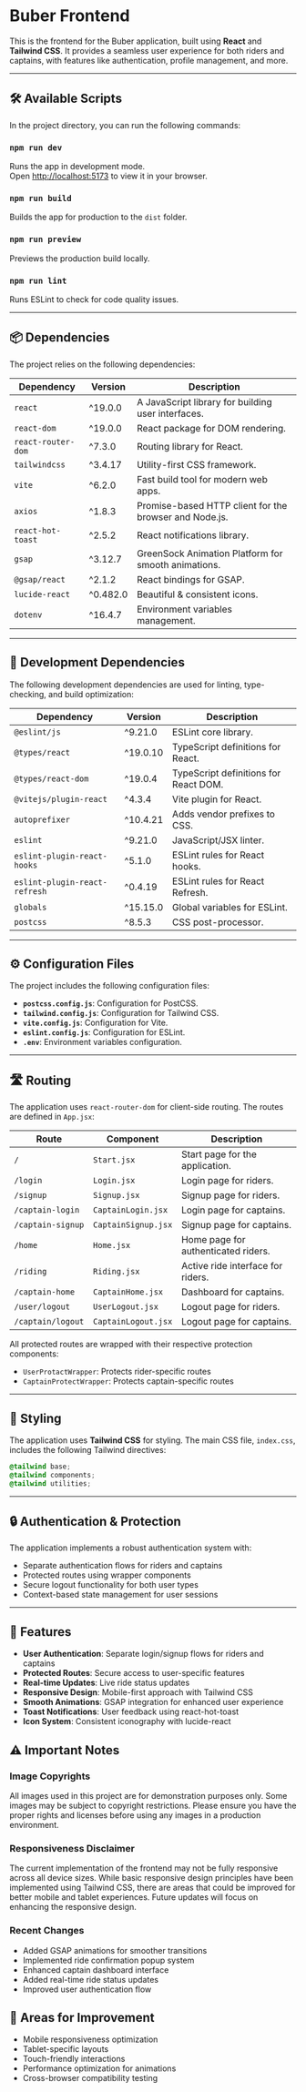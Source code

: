 # Buber Frontend

This is the frontend for the Buber application, built using **React** and **Tailwind CSS**. It provides a seamless user experience for both riders and captains, with features like authentication, profile management, and more.

---

## 🛠️ **Available Scripts**

In the project directory, you can run the following commands:

### `npm run dev`
Runs the app in development mode.\
Open [http://localhost:5173](http://localhost:5173) to view it in your browser.

### `npm run build`
Builds the app for production to the `dist` folder.

### `npm run preview`
Previews the production build locally.

### `npm run lint`
Runs ESLint to check for code quality issues.

---

## 📦 **Dependencies**

The project relies on the following dependencies:

| Dependency            | Version   | Description                          |
|-----------------------|-----------|--------------------------------------|
| `react`              | ^19.0.0   | A JavaScript library for building user interfaces. |
| `react-dom`          | ^19.0.0   | React package for DOM rendering.     |
| `react-router-dom`   | ^7.3.0    | Routing library for React.           |
| `tailwindcss`        | ^3.4.17   | Utility-first CSS framework.         |
| `vite`               | ^6.2.0    | Fast build tool for modern web apps. |
| `axios`              | ^1.8.3    | Promise-based HTTP client for the browser and Node.js. |
| `react-hot-toast`    | ^2.5.2    | React notifications library.         |
| `gsap`               | ^3.12.7   | GreenSock Animation Platform for smooth animations. |
| `@gsap/react`        | ^2.1.2    | React bindings for GSAP.             |
| `lucide-react`       | ^0.482.0  | Beautiful & consistent icons.        |
| `dotenv`             | ^16.4.7   | Environment variables management.    |

---

## 🔧 **Development Dependencies**

The following development dependencies are used for linting, type-checking, and build optimization:

| Dependency                     | Version   | Description                          |
|--------------------------------|-----------|--------------------------------------|
| `@eslint/js`                  | ^9.21.0   | ESLint core library.                 |
| `@types/react`                | ^19.0.10  | TypeScript definitions for React.    |
| `@types/react-dom`            | ^19.0.4   | TypeScript definitions for React DOM.|
| `@vitejs/plugin-react`        | ^4.3.4    | Vite plugin for React.               |
| `autoprefixer`                | ^10.4.21  | Adds vendor prefixes to CSS.         |
| `eslint`                      | ^9.21.0   | JavaScript/JSX linter.               |
| `eslint-plugin-react-hooks`   | ^5.1.0    | ESLint rules for React hooks.        |
| `eslint-plugin-react-refresh` | ^0.4.19   | ESLint rules for React Refresh.      |
| `globals`                     | ^15.15.0  | Global variables for ESLint.         |
| `postcss`                     | ^8.5.3    | CSS post-processor.                  |

---

## ⚙️ **Configuration Files**

The project includes the following configuration files:

- **`postcss.config.js`**: Configuration for PostCSS.
- **`tailwind.config.js`**: Configuration for Tailwind CSS.
- **`vite.config.js`**: Configuration for Vite.
- **`eslint.config.js`**: Configuration for ESLint.
- **`.env`**: Environment variables configuration.

---

## 🛣️ **Routing**

The application uses `react-router-dom` for client-side routing. The routes are defined in `App.jsx`:

| Route               | Component            | Description                          |
|---------------------|----------------------|--------------------------------------|
| `/`                | `Start.jsx`          | Start page for the application.      |
| `/login`           | `Login.jsx`          | Login page for riders.               |
| `/signup`          | `Signup.jsx`         | Signup page for riders.              |
| `/captain-login`   | `CaptainLogin.jsx`   | Login page for captains.             |
| `/captain-signup`  | `CaptainSignup.jsx`  | Signup page for captains.            |
| `/home`            | `Home.jsx`           | Home page for authenticated riders.  |
| `/riding`          | `Riding.jsx`         | Active ride interface for riders.    |
| `/captain-home`    | `CaptainHome.jsx`    | Dashboard for captains.              |
| `/user/logout`     | `UserLogout.jsx`     | Logout page for riders.              |
| `/captain/logout`  | `CaptainLogout.jsx`  | Logout page for captains.            |

All protected routes are wrapped with their respective protection components:
- `UserProtactWrapper`: Protects rider-specific routes
- `CaptainProtectWrapper`: Protects captain-specific routes

---

## 🎨 **Styling**

The application uses **Tailwind CSS** for styling. The main CSS file, `index.css`, includes the following Tailwind directives:

```css
@tailwind base;
@tailwind components;
@tailwind utilities;
```

---

## 🔒 **Authentication & Protection**

The application implements a robust authentication system with:
- Separate authentication flows for riders and captains
- Protected routes using wrapper components
- Secure logout functionality for both user types
- Context-based state management for user sessions

---

## 🎯 **Features**

- **User Authentication**: Separate login/signup flows for riders and captains
- **Protected Routes**: Secure access to user-specific features
- **Real-time Updates**: Live ride status updates
- **Responsive Design**: Mobile-first approach with Tailwind CSS
- **Smooth Animations**: GSAP integration for enhanced user experience
- **Toast Notifications**: User feedback using react-hot-toast
- **Icon System**: Consistent iconography with lucide-react

## ⚠️ **Important Notes**

### Image Copyrights
All images used in this project are for demonstration purposes only. Some images may be subject to copyright restrictions. Please ensure you have the proper rights and licenses before using any images in a production environment.

### Responsiveness Disclaimer
The current implementation of the frontend may not be fully responsive across all device sizes. While basic responsive design principles have been implemented using Tailwind CSS, there are areas that could be improved for better mobile and tablet experiences. Future updates will focus on enhancing the responsive design.

### Recent Changes
- Added GSAP animations for smoother transitions
- Implemented ride confirmation popup system
- Enhanced captain dashboard interface
- Added real-time ride status updates
- Improved user authentication flow

## 🔄 **Areas for Improvement**
- Mobile responsiveness optimization
- Tablet-specific layouts
- Touch-friendly interactions
- Performance optimization for animations
- Cross-browser compatibility testing


